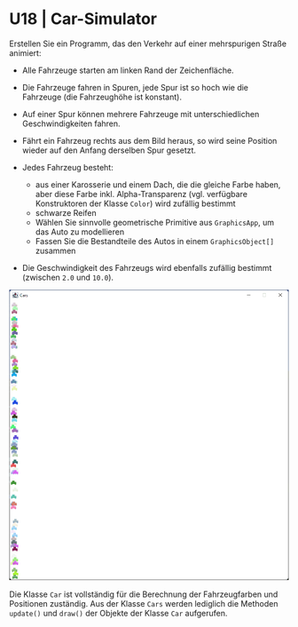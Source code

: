 # U18 | Car-Simulator

Erstellen Sie ein Programm, das den Verkehr auf einer mehrspurigen
Straße animiert:

- Alle Fahrzeuge starten am linken Rand der Zeichenfläche.

- Die Fahrzeuge fahren in Spuren, jede Spur ist so hoch wie die
  Fahrzeuge (die Fahrzeughöhe ist konstant).

- Auf einer Spur können mehrere Fahrzeuge mit unterschiedlichen
  Geschwindigkeiten fahren.

- Fährt ein Fahrzeug rechts aus dem Bild heraus, so wird seine
  Position wieder auf den Anfang derselben Spur gesetzt.

- Jedes Fahrzeug besteht:
  - aus einer Karosserie und einem Dach, die die gleiche Farbe haben, aber diese Farbe inkl. Alpha-Transparenz (vgl. verfügbare Konstruktoren der Klasse `Color`) wird zufällig bestimmt
  - schwarze Reifen 
  - Wählen Sie sinnvolle geometrische Primitive aus `GraphicsApp`, um das Auto zu modellieren
  - Fassen Sie die Bestandteile des Autos in einem ```GraphicsObject[]``` zusammen 

- Die Geschwindigkeit des Fahrzeugs wird ebenfalls zufällig bestimmt
  (zwischen `2.0` und `10.0`).

![Cars!](./docs/car_gif.gif)

Die Klasse ```Car``` ist vollständig für die Berechnung der Fahrzeugfarben und Positionen zuständig. Aus der Klasse ```Cars``` werden lediglich die Methoden ```update()``` und ```draw()``` der Objekte der Klasse ```Car``` aufgerufen.
